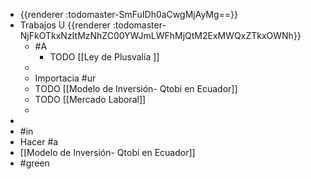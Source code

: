 - {{renderer :todomaster-SmFuIDh0aCwgMjAyMg==}}
- Trabajos U {{renderer :todomaster-NjFkOTkxNzItMzNhZC00YWJmLWFhMjQtM2ExMWQxZTkxOWNh}}
	- #A
		- TODO  [[Ley de Plusvalía ]]
	-
	- Importacia #ur
	- TODO [[Modelo de Inversión- Qtobi en Ecuador]]
	- TODO [[Mercado Laboral]]
	-
-
- #in
- Hacer #a
- [[Modelo de Inversión- Qtobi en Ecuador]]
- #green